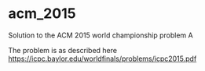 # acm_2015
Solution to the ACM 2015 world championship problem A

The problem is as described here https://icpc.baylor.edu/worldfinals/problems/icpc2015.pdf
